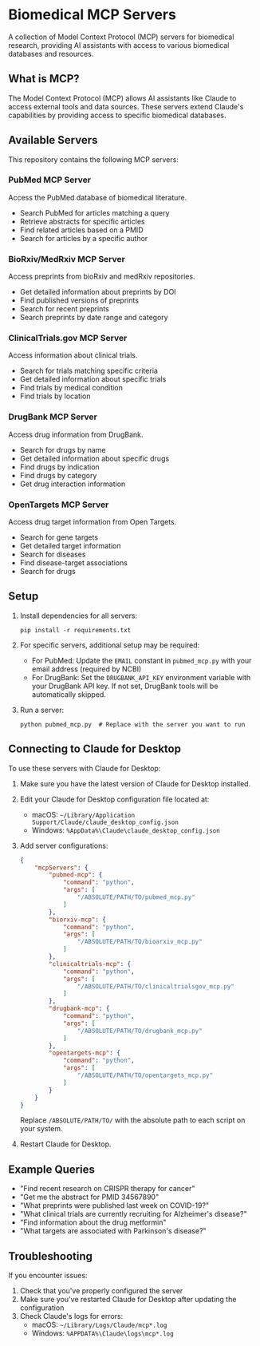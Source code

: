 # Biomedical MCP Servers

A collection of Model Context Protocol (MCP) servers for biomedical research, providing AI assistants with access to various biomedical databases and resources.

## What is MCP?

The Model Context Protocol (MCP) allows AI assistants like Claude to access external tools and data sources. These servers extend Claude's capabilities by providing access to specific biomedical databases.

## Available Servers

This repository contains the following MCP servers:

### PubMed MCP Server
Access the PubMed database of biomedical literature.
- Search PubMed for articles matching a query
- Retrieve abstracts for specific articles
- Find related articles based on a PMID
- Search for articles by a specific author

### BioRxiv/MedRxiv MCP Server
Access preprints from bioRxiv and medRxiv repositories.
- Get detailed information about preprints by DOI
- Find published versions of preprints
- Search for recent preprints
- Search preprints by date range and category

### ClinicalTrials.gov MCP Server
Access information about clinical trials.
- Search for trials matching specific criteria
- Get detailed information about specific trials
- Find trials by medical condition
- Find trials by location

### DrugBank MCP Server
Access drug information from DrugBank.
- Search for drugs by name
- Get detailed information about specific drugs
- Find drugs by indication
- Find drugs by category
- Get drug interaction information

### OpenTargets MCP Server
Access drug target information from Open Targets.
- Search for gene targets
- Get detailed target information
- Search for diseases
- Find disease-target associations
- Search for drugs

## Setup

1. Install dependencies for all servers:
   ```
   pip install -r requirements.txt
   ```

2. For specific servers, additional setup may be required:
   - For PubMed: Update the `EMAIL` constant in `pubmed_mcp.py` with your email address (required by NCBI)
   - For DrugBank: Set the `DRUGBANK_API_KEY` environment variable with your DrugBank API key. If not set, DrugBank tools will be automatically skipped.

3. Run a server:
   ```
   python pubmed_mcp.py  # Replace with the server you want to run
   ```

## Connecting to Claude for Desktop

To use these servers with Claude for Desktop:

1. Make sure you have the latest version of Claude for Desktop installed.
2. Edit your Claude for Desktop configuration file located at:
   - macOS: `~/Library/Application Support/Claude/claude_desktop_config.json`
   - Windows: `%AppData%\Claude\claude_desktop_config.json`

3. Add server configurations:
   ```json
   {
       "mcpServers": {
           "pubmed-mcp": {
               "command": "python",
               "args": [
                   "/ABSOLUTE/PATH/TO/pubmed_mcp.py"
               ]
           },
           "biorxiv-mcp": {
               "command": "python",
               "args": [
                   "/ABSOLUTE/PATH/TO/bioarxiv_mcp.py"
               ]
           },
           "clinicaltrials-mcp": {
               "command": "python",
               "args": [
                   "/ABSOLUTE/PATH/TO/clinicaltrialsgov_mcp.py"
               ]
           },
           "drugbank-mcp": {
               "command": "python",
               "args": [
                   "/ABSOLUTE/PATH/TO/drugbank_mcp.py"
               ]
           },
           "opentargets-mcp": {
               "command": "python",
               "args": [
                   "/ABSOLUTE/PATH/TO/opentargets_mcp.py"
               ]
           }
       }
   }
   ```
   Replace `/ABSOLUTE/PATH/TO/` with the absolute path to each script on your system.

4. Restart Claude for Desktop.

## Example Queries

- "Find recent research on CRISPR therapy for cancer"
- "Get me the abstract for PMID 34567890"
- "What preprints were published last week on COVID-19?"
- "What clinical trials are currently recruiting for Alzheimer's disease?"
- "Find information about the drug metformin"
- "What targets are associated with Parkinson's disease?"

## Troubleshooting

If you encounter issues:

1. Check that you've properly configured the server
2. Make sure you've restarted Claude for Desktop after updating the configuration
3. Check Claude's logs for errors:
   - macOS: `~/Library/Logs/Claude/mcp*.log`
   - Windows: `%APPDATA%\Claude\logs\mcp*.log`